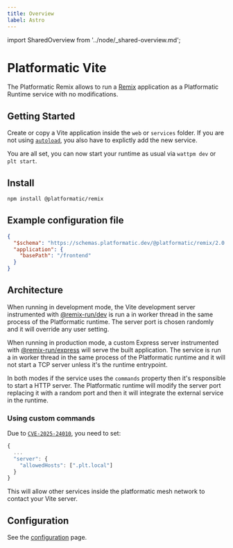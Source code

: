 ```yaml
---
title: Overview
label: Astro
---
```


import SharedOverview from '../node/_shared-overview.md';

# Platformatic Vite

The Platformatic Remix allows to run a [Remix](https://remix.run/) application as a Platformatic Runtime service with no modifications.

## Getting Started

Create or copy a Vite application inside the `web` or `services` folder. If you are not using [`autoload`](../../runtime/configuration.md#autoload), you also have to explictly add the new service.

You are all set, you can now start your runtime as usual via `wattpm dev` or `plt start`.

## Install

```bash
npm install @platformatic/remix
```

## Example configuration file

```json
{
  "$schema": "https://schemas.platformatic.dev/@platformatic/remix/2.0.0.json",
  "application": {
    "basePath": "/frontend"
  }
}
```

## Architecture

When running in development mode, the Vite development server instrumented with [@remix-run/dev](https://www.npmjs.com/package/@remix-run/dev) is run a in worker thread in the same process of the Platformatic runtime. The server port is chosen randomly and it will override any user setting.

When running in production mode, a custom Express server instrumented with [@remix-run/express](https://www.npmjs.com/package/@remix-run/express) will serve the built application. The service is run a in worker thread in the same process of the Platformatic runtime and it will not start a TCP server unless it's the runtime entrypoint.

In both modes if the service uses the `commands` property then it's responsible to start a HTTP server. The Platformatic runtime will modify the server port replacing it with a random port and then it will integrate the external service in the runtime.

### Using custom commands

Due to [`CVE-2025-24010`](https://github.com/vitejs/vite/security/advisories/GHSA-vg6x-rcgg-rjx6), you need to set:

```js
{
  ...
  "server": {
    "allowedHosts": [".plt.local"]
  }
}
```

This will allow other services inside the platformatic mesh network to contact your Vite server.

## Configuration

See the [configuration](./configuration.md) page.

<SharedOverview/>
